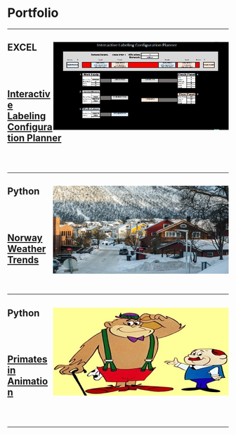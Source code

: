 # Portfolio

---

## EXCEL           <img align = "center" style="float: right;" src="/Interactive_Labels_Small.png?raw=true" width="400" height="200"/>
<br />
<br />

## [Interactive Labeling Configuration Planner](/Interactive_Labeling.md)

<br />
<br />

---

## Python           <img align = "center" src="/images/Norway_Small.jpg?raw=true" style="float: right;" width="400" height="200"/>
<br />
<br />

## [Norway Weather Trends](https://github.com/James-E-Porter/Norway_Weather_Trends/blob/main/Norway_Weather.ipynb) 

<br />
<br />

---

## Python          <img align = "right"  src="/images/We've got a gorilla for sale.jpg?raw=true" width="400" height="200"/>
<br />
<br />

## [Primates in Animation](https://github.com/James-E-Porter/Primates_In_Animation/blob/main/Primates%20in%20Animation%20Part%201.ipynb)

<br />
<br />

---

